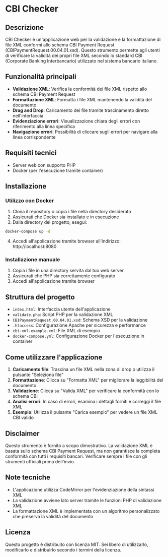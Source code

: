 # CBI Checker

## Descrizione
CBI Checker è un'applicazione web per la validazione e la formattazione di file XML conformi allo schema CBI Payment Request (CBIPaymentRequest.00.04.01.xsd). Questo strumento permette agli utenti di verificare la validità dei propri file XML secondo lo standard CBI (Corporate Banking Interbancario) utilizzato nel sistema bancario italiano.

## Funzionalità principali

- **Validazione XML**: Verifica la conformità dei file XML rispetto allo schema CBI Payment Request
- **Formattazione XML**: Formatta i file XML mantenendo la validità del documento
- **Drag and Drop**: Caricamento dei file tramite trascinamento diretto nell'interfaccia
- **Evidenziazione errori**: Visualizzazione chiara degli errori con riferimento alla linea specifica
- **Navigazione errori**: Possibilità di cliccare sugli errori per navigare alla linea corrispondente

## Requisiti tecnici

- Server web con supporto PHP
- Docker (per l'esecuzione tramite container)

## Installazione

### Utilizzo con Docker

1. Clona il repository o copia i file nella directory desiderata
2. Assicurati che Docker sia installato e in esecuzione
3. Dalla directory del progetto, esegui:

```bash
docker-compose up -d
```

4. Accedi all'applicazione tramite browser all'indirizzo: http://localhost:8080

### Installazione manuale

1. Copia i file in una directory servita dal tuo web server
2. Assicurati che PHP sia correttamente configurato
3. Accedi all'applicazione tramite browser

## Struttura del progetto

- `index.html`: Interfaccia utente dell'applicazione
- `validate.php`: Script PHP per la validazione XML
- `CBIPaymentRequest.00.04.01.xsd`: Schema XSD per la validazione
- `.htaccess`: Configurazione Apache per sicurezza e performance
- `cbi-xml-example.xml`: File XML di esempio
- `docker-compose.yml`: Configurazione Docker per l'esecuzione in container

## Come utilizzare l'applicazione

1. **Caricamento file**: Trascina un file XML nella zona di drop o utilizza il pulsante "Seleziona file"
2. **Formattazione**: Clicca su "Formatta XML" per migliorare la leggibilità del documento
3. **Validazione**: Clicca su "Valida XML" per verificare la conformità con lo schema CBI
4. **Analisi errori**: In caso di errori, esamina i dettagli forniti e correggi il file XML
5. **Esempio**: Utilizza il pulsante "Carica esempio" per vedere un file XML CBI valido

## Disclaimer

Questo strumento è fornito a scopo dimostrativo. La validazione XML è basata sullo schema CBI Payment Request, ma non garantisce la completa conformità con tutti i requisiti bancari. Verificare sempre i file con gli strumenti ufficiali prima dell'invio.

## Note tecniche

- L'applicazione utilizza CodeMirror per l'evidenziazione della sintassi XML
- La validazione avviene lato server tramite le funzioni PHP di validazione XML
- La formattazione XML è implementata con un algoritmo personalizzato che preserva la validità del documento

## Licenza

Questo progetto è distribuito con licenza MIT. Sei libero di utilizzarlo, modificarlo e distribuirlo secondo i termini della licenza.

